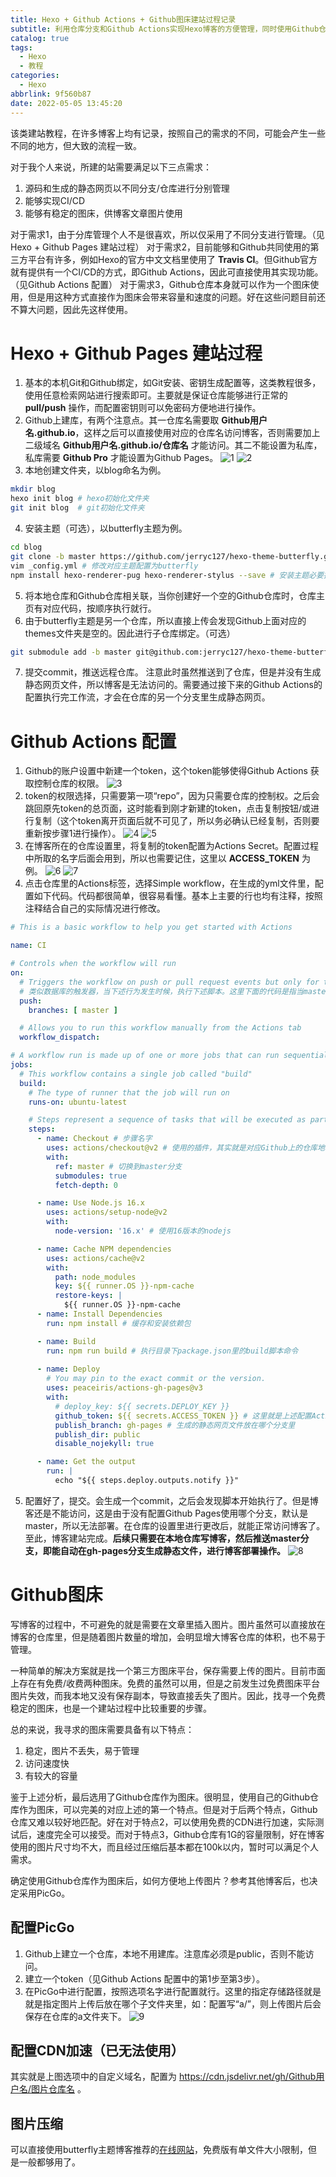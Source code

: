 ```yaml
---
title: Hexo + Github Actions + Github图床建站过程记录
subtitle: 利用仓库分支和Github Actions实现Hexo博客的方便管理，同时使用Github仓库作为图床以供文章图片使用。
catalog: true
tags:
  - Hexo
  - 教程
categories:
  - Hexo
abbrlink: 9f560b87
date: 2022-05-05 13:45:20
---
```


该类建站教程，在许多博客上均有记录，按照自己的需求的不同，可能会产生一些不同的地方，但大致的流程一致。

对于我个人来说，所建的站需要满足以下三点需求：
1. 源码和生成的静态网页以不同分支/仓库进行分别管理
2. 能够实现CI/CD
3. 能够有稳定的图床，供博客文章图片使用

对于需求1，由于分库管理个人不是很喜欢，所以仅采用了不同分支进行管理。（见Hexo + Github Pages 建站过程）
对于需求2，目前能够和Github共同使用的第三方平台有许多，例如Hexo的官方中文文档里使用了 **Travis CI**。但Github官方就有提供有一个CI/CD的方式，即Github Actions，因此可直接使用其实现功能。（见Github Actions 配置）
对于需求3，Github仓库本身就可以作为一个图床使用，但是用这种方式直接作为图床会带来容量和速度的问题。好在这些问题目前还不算大问题，因此先这样使用。

# Hexo + Github Pages 建站过程
1. 基本的本机Git和Github绑定，如Git安装、密钥生成配置等，这类教程很多，使用任意检索网站进行搜索即可。主要就是保证仓库能够进行正常的 **pull/push** 操作，而配置密钥则可以免密码方便地进行操作。
2. Github上建库，有两个注意点。其一仓库名需要取 **Github用户名.github.io**，这样之后可以直接使用对应的仓库名访问博客，否则需要加上二级域名 **Github用户名.github.io/仓库名** 才能访问。其二不能设置为私库，私库需要 **Github Pro** 才能设置为Github Pages。
![1](https://raw.githubusercontent.com/vwonx/blog-imgs/master/website-building-process-record/1.png)
![2](https://raw.githubusercontent.com/vwonx/blog-imgs/master/website-building-process-record/2.png)
3. 本地创建文件夹，以blog命名为例。
```bash
mkdir blog
hexo init blog # hexo初始化文件夹
git init blog  # git初始化文件夹
```
4. 安装主题（可选），以butterfly主题为例。
```bash
cd blog
git clone -b master https://github.com/jerryc127/hexo-theme-butterfly.git themes/butterfly
vim _config.yml # 修改对应主题配置为butterfly
npm install hexo-renderer-pug hexo-renderer-stylus --save # 安装主题必要插件
```
5. 将本地仓库和Github仓库相关联，当你创建好一个空的Github仓库时，仓库主页有对应代码，按顺序执行就行。
6. 由于butterfly主题是另一个仓库，所以直接上传会发现Github上面对应的themes文件夹是空的。因此进行子仓库绑定。（可选）
```bash
git submodule add -b master git@github.com:jerryc127/hexo-theme-butterfly.git themes/butterfly
```
7. 提交commit，推送远程仓库。
注意此时虽然推送到了仓库，但是并没有生成静态网页文件，所以博客是无法访问的。需要通过接下来的Github Actions的配置执行完工作流，才会在仓库的另一个分支里生成静态网页。

# Github Actions 配置
1. Github的账户设置中新建一个token，这个token能够使得Github Actions 获取控制仓库的权限。
![3](https://raw.githubusercontent.com/vwonx/blog-imgs/master/website-building-process-record/3.png)
2. token的权限选择，只需要第一项“repo”，因为只需要仓库的控制权。之后会跳回原先token的总页面，这时能看到刚才新建的token，点击复制按钮/或进行复制（这个token离开页面后就不可见了，所以务必确认已经复制，否则要重新按步骤1进行操作）。
![4](https://raw.githubusercontent.com/vwonx/blog-imgs/master/website-building-process-record/4.png)
![5](https://raw.githubusercontent.com/vwonx/blog-imgs/master/website-building-process-record/5.png)
3. 在博客所在的仓库设置里，将复制的token配置为Actions Secret。配置过程中所取的名字后面会用到，所以也需要记住，这里以 **ACCESS_TOKEN** 为例。
![6](https://raw.githubusercontent.com/vwonx/blog-imgs/master/website-building-process-record/6.png)
![7](https://raw.githubusercontent.com/vwonx/blog-imgs/master/website-building-process-record/7.png)
4. 点击仓库里的Actions标签，选择Simple workflow，在生成的yml文件里，配置如下代码。代码都很简单，很容易看懂。基本上主要的行也均有注释，按照注释结合自己的实际情况进行修改。
```yml
# This is a basic workflow to help you get started with Actions

name: CI

# Controls when the workflow will run
on:
  # Triggers the workflow on push or pull request events but only for the master branch
  # 类似数据库的触发器，当下述行为发生时候，执行下述脚本。这里下面的代码是指当master分支有push操作时候触发
  push:
    branches: [ master ]

  # Allows you to run this workflow manually from the Actions tab
  workflow_dispatch:

# A workflow run is made up of one or more jobs that can run sequentially or in parallel
jobs:
  # This workflow contains a single job called "build"
  build:
    # The type of runner that the job will run on
    runs-on: ubuntu-latest

    # Steps represent a sequence of tasks that will be executed as part of the job
    steps:
      - name: Checkout # 步骤名字
        uses: actions/checkout@v2 # 使用的插件，其实就是对应Github上的仓库地址，可以直接取访问，查看具体配置。如对于该插件，地址为github.com/actions/checkout
        with:
          ref: master # 切换到master分支
          submodules: true
          fetch-depth: 0

      - name: Use Node.js 16.x
        uses: actions/setup-node@v2
        with:
          node-version: '16.x' # 使用16版本的nodejs

      - name: Cache NPM dependencies
        uses: actions/cache@v2
        with:
          path: node_modules
          key: ${{ runner.OS }}-npm-cache
          restore-keys: |
            ${{ runner.OS }}-npm-cache
      - name: Install Dependencies
        run: npm install # 缓存和安装依赖包

      - name: Build
        run: npm run build # 执行目录下package.json里的build脚本命令
        
      - name: Deploy
        # You may pin to the exact commit or the version.
        uses: peaceiris/actions-gh-pages@v3
        with:
          # deploy_key: ${{ secrets.DEPLOY_KEY }}
          github_token: ${{ secrets.ACCESS_TOKEN }} # 这里就是上述配置Actions Secret时候设置的名字
          publish_branch: gh-pages # 生成的静态网页文件放在哪个分支里
          publish_dir: public
          disable_nojekyll: true

      - name: Get the output
        run: |
          echo "${{ steps.deploy.outputs.notify }}"
```
5. 配置好了，提交。会生成一个commit，之后会发现脚本开始执行了。但是博客还是不能访问，这是由于没有配置Github Pages使用哪个分支，默认是master，所以无法部署。在仓库的设置里进行更改后，就能正常访问博客了。至此，博客建站完成。**后续只需要在本地仓库写博客，然后推送master分支，即能自动在gh-pages分支生成静态文件，进行博客部署操作。**
![8](https://raw.githubusercontent.com/vwonx/blog-imgs/master/website-building-process-record/8.png) 

# Github图床
写博客的过程中，不可避免的就是需要在文章里插入图片。图片虽然可以直接放在博客的仓库里，但是随着图片数量的增加，会明显增大博客仓库的体积，也不易于管理。

一种简单的解决方案就是找一个第三方图床平台，保存需要上传的图片。目前市面上存在有免费/收费两种图床。免费的虽然可以用，但是之前发生过免费图床平台图片失效，而我本地又没有保存副本，导致直接丢失了图片。因此，找寻一个免费稳定的图床，也是一个建站过程中比较重要的步骤。

总的来说，我寻求的图床需要具备有以下特点：
1. 稳定，图片不丢失，易于管理
2. 访问速度快
3. 有较大的容量

鉴于上述分析，最后选用了Github仓库作为图床。很明显，使用自己的Github仓库作为图床，可以完美的对应上述的第一个特点。但是对于后两个特点，Github仓库又难以较好地匹配。好在对于特点2，可以使用免费的CDN进行加速，实际测试后，速度完全可以接受。而对于特点3，Github仓库有1G的容量限制，好在博客使用的图片尺寸均不大，而且经过压缩后基本都在100k以内，暂时可以满足个人需求。

确定使用Github仓库作为图床后，如何方便地上传图片？参考其他博客后，也决定采用PicGo。

## 配置PicGo
1. Github上建立一个仓库，本地不用建库。注意库必须是public，否则不能访问。
2. 建立一个token（见Github Actions 配置中的第1步至第3步）。
3. 在PicGo中进行配置，按照选项名字进行配置就行。这里的指定存储路径就是就是指定图片上传后放在哪个子文件夹里，如：配置写“a/”，则上传图片后会保存在仓库的a文件夹下。
![9](https://raw.githubusercontent.com/vwonx/blog-imgs/master/website-building-process-record/9.png)

## 配置CDN加速（已无法使用）
其实就是上图选项中的自定义域名，配置为 https://cdn.jsdelivr.net/gh/Github用户名/图片仓库名 。

## 图片压缩
可以直接使用butterfly主题博客推荐的[在线网站](https://tinypng.com)，免费版有单文件大小限制，但是一般都够用了。